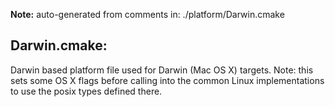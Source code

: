 **Note:** auto-generated from comments in: ./platform/Darwin.cmake

## Darwin.cmake:

Darwin based platform file used for Darwin (Mac OS X) targets. Note: this sets some OS X flags before calling into the common
Linux implementations to use the posix types defined there.


